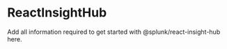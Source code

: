# ReactInsightHub

Add all information required to get started with @splunk/react-insight-hub here.
